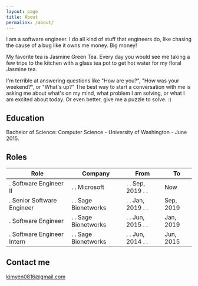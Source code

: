```yaml
---
layout: page
title: About
permalink: /about/
---
```


I am a software engineer. I do all kind of stuff that engineers do, like chasing the cause of a bug like it owns me money. Big money! 

My favorite tea is Jasmine Green Tea. Every day you would see me taking a few trips to the kitchen with a glass tea pot to get hot water for my floral Jasmine tea. 

I'm terrible at answering questions like "How are you?", "How was your weekend?", or "What's up?" The best way to start a conversation with me is asking me about what's on my mind, what problem I am solving, or what I am excited about today. Or even better, give me a puzzle to solve. :)

## Education

Bachelor of Science: Computer Science - University of Washington - June 2015.

## Roles

|  Role  |  Company  |  From  |  To  |
|-------------|-------------|-------------|-------------|
| . Software Engineer II | . . Microsoft | . . Sep, 2019 . . | Now |
| . Senior Software Engineer | . . Sage Bionetworks | . . Jan, 2019 . . | Sep, 2019 |
| . Software Engineer | . . Sage Bionetworks | . . Jun, 2015 . . | Jan, 2019 |
| . Software Engineer Intern | . . Sage Bionetworks | . . Jun, 2014 . . | Jun, 2015 |

## Contact me

[kimyen0816@gmail.com](mailto:kimyen0816@gmail.com)

